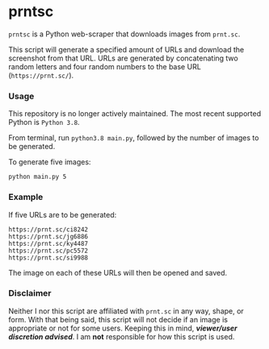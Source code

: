 # prntsc

`prntsc` is a Python web-scraper that downloads images from `prnt.sc`.

This script will generate a specified amount of URLs and download the screenshot from that URL. URLs are generated by concatenating two random letters and four random numbers to the base URL (`https://prnt.sc/`).

### Usage

This repository is no longer actively maintained. The most recent supported Python is `Python 3.8`.


From terminal, run `python3.8 main.py`, followed by the number of images to be generated.

To generate five images:
```
python main.py 5
```

### Example

If five URLs are to be generated:
```
https://prnt.sc/ci8242
https://prnt.sc/jg6886
https://prnt.sc/ky4487
https://prnt.sc/pc5572
https://prnt.sc/si9988
```
The image on each of these URLs will then be opened and saved.

### Disclaimer

Neither I nor this script are affiliated with `prnt.sc` in any way, shape, or form. With that being said, this script will not decide if an image is appropriate or not for some users. Keeping this in mind, ***viewer/user discretion advised***. I am **not** responsible for how this script is used.
